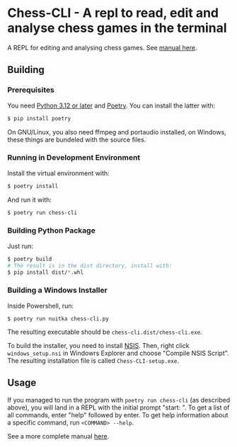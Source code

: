# Chess-CLI - A repl to read, edit and analyse chess games in the terminal

A REPL for editing and analysing chess games.
See [manual here][3].

## Building

### Prerequisites

You need [Python 3.12 or later][1] and [Poetry][2].
You can install the latter with:
```Bash
$ pip install poetry
```

On GNU/Linux, you also need ffmpeg and portaudio installed, on Windows, these things are bundeled
with the source files.

### Running in Development Environment

Install the virtual environment with:
```Bash
$ poetry install
```

And run it with:
```Bash
$ poetry run chess-cli
```

### Building Python Package

Just run:
```Bash
$ poetry build
# The result is in the dist directory, install with:
$ pip install dist/*.whl
```

### Building a Windows Installer

Inside Powershell, run:
```
$ poetry run nuitka chess-cli.py
```

The resulting executable should be `chess-cli.dist/chess-cli.exe`.

To build the installer, you need to install [NSIS][4]. Then, right click `windows_setup.nsi` in
Windowrs Explorer and choose "Compile NSIS Script". The resulting installation file is called
`Chess-CLI-setup.exe`.

## Usage

If you managed to run the program with `poetry run chess-cli` (as described above), you will land in a REPL with the initial prompt "start: ".
To get a list of all commands, enter "help" followed by enter.
To get help information about a specific command, run `<COMMAND> --help`.

See a more complete manual [here][3].




[1]: https://www.python.org/downloads/
[2]: https://python-poetry.org
[3]: doc/manual.md
[4]: https://nsis.sourceforge.io/Download
